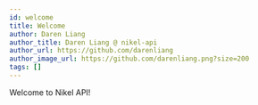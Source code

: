```yaml
---
id: welcome
title: Welcome
author: Daren Liang
author_title: Daren Liang @ nikel-api
author_url: https://github.com/darenliang
author_image_url: https://github.com/darenliang.png?size=200
tags: []
---
```


Welcome to Nikel API!
